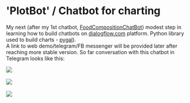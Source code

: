 # 'PlotBot' / Chatbot for charting

My next (after my 1st chatbot, <a href="https://github.com/IuriiD/food_composition_chatbot">FoodCompositionChatBot</a>) modest step in learning how to build chatbots on <a href="https://dialogflow.com/">dialogflow.com</a> platform.
Python library used to build charts - <a href="http://pygal.org/en/stable/index.html">pygal</a>).
<br>A link to web demo/telegram/FB messenger will be provided later after reaching more stable version. So far conversation with this chatbot in Telegram looks like this:

<p>
    <a href="https://iuriid.github.io/img/pb-1.jpg" target="_blank"><img src="https://iuriid.github.io/img/pb-1.jpg" class="img-fluid img-thumbnail" style="max-width: 350px"></a>
    <br>
    <br>
    <a href="https://iuriid.github.io/img/pb-2.jpg" target="_blank"><img src="https://iuriid.github.io/img/pb-2.jpg" class="img-fluid img-thumbnail" style="max-width: 350px"></a>
    <br>
    <br>
    <a href="https://iuriid.github.io/img/pb-3.jpg" target="_blank"><img src="https://iuriid.github.io/img/pb-3.jpg" class="img-fluid img-thumbnail" style="max-width: 350px"></a>
</p>


